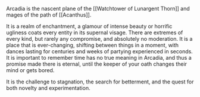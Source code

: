 Arcadia is the nascent plane of the [[Watchtower of Lunargent Thorn]] and mages of the path of [[Acanthus]].

It is a realm of enchantment, a glamour of intense beauty or horrific ugliness coats every entity in its supernal visage. There are extremes of every kind, but rarely any compromise, and absolutely no moderation.
It is a place that is ever-changing, shifting between things in a moment, with dances lasting for centuries and weeks of partying experienced in seconds. 
It is important to remember time has no true meaning in Arcadia, and thus a promise made there is eternal, until the keeper of your oath changes their mind or gets bored.

It is the challenge to stagnation, the search for betterment, and the quest for both novelty and experimentation. 